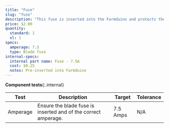 ```yaml
---
title: "Fuse"
slug: "fuse"
description: "This fuse is inserted into the Farmduino and protects the system from power surges."
price: $2.00
quantity:
  standard: 1
  xl: 1
specs:
  amperage: 7.5
  type: Blade fuse
internal-specs:
  internal part name: Fuse - 7.5A
  cost: $0.25
  notes: Pre-inserted into Farmduino
---
```


**Component tests**{:.internal}

|Test         |Description  |Target       |Tolerance    |
|-------------|-------------|-------------|-------------|
|Amperage     |Ensure the blade fuse is inserted and of the correct amperage.|7.5 Amps|N/A

